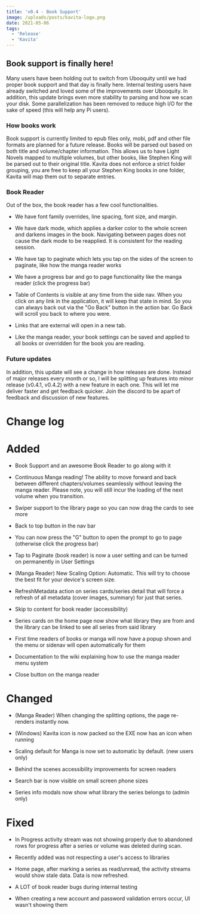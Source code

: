 ```yaml
---
title: 'v0.4 - Book Support'
image: /uploads/posts/kavita-logo.png
date: 2021-05-06
tags:
  - 'Release'
  - 'Kavita'
---
```


## Book support is finally here! 

Many users have been holding out to switch from Ubooquity until we had proper book support and that day is finally here. Internal testing users have already switched and loved some of the improvements over Ubooquity. In addition, this update brings even more stability to parsing and how we scan your disk. Some parallelization has been removed to reduce high I/O for the sake of speed (this will help any Pi users).



### How books work

Book support is currently limited to epub files only, mobi, pdf and other file formats are planned for a future release. Books will be parsed out based on both title and volume/chapter information. This allows us to have Light Novels mapped to multiple volumes, but other books, like Stephen King will be parsed out to their original title. Kavita does not enforce a strict folder grouping, you are free to keep all your Stephen King books in one folder, Kavita will map them out to separate entries. 



### Book Reader

Out of the box, the book reader has a few cool functionalities. 

- We have font family overrides, line spacing, font size, and margin. 

- We have dark mode, which applies a darker color to the whole screen and darkens images in the book. Navigating between pages does not cause the dark mode to be reapplied. It is consistent for the reading session. 

- We have tap to paginate which lets you tap on the sides of the screen to paginate, like how the manga reader works

- We have a progress bar and go to page functionality like the manga reader (click the progress bar)

- Table of Contents is visible at any time from the side nav. When you click on any link in the application, it will keep that state in mind. So you can always back out via the "Go Back" button in the action bar. Go Back will scroll you back to where you were. 

- Links that are external will open in a new tab. 

- Like the manga reader, your book settings can be saved and applied to all books or overridden for the book you are reading.



### Future updates

In addition, this update will see a change in how releases are done. Instead of major releases every month or so, I will be splitting up features into minor release (v0.4.1, v0.4.2) with a new feature in each one. This will let me deliver faster and get feedback quicker. Join the discord to be apart of feedback and discussion of new features.



# Change log

# Added

- Book Support and an awesome Book Reader to go along with it

- Continuous Manga reading! The ability to move forward and back between different chapters/volumes seamlessly without leaving the manga reader. Please note, you will still incur the loading of the next volume when you transition.

- Swiper support to the library page so you can now drag the cards to see more

- Back to top button in the nav bar

- You can now press the "G" button to open the prompt to go to page (otherwise click the progress bar)

- Tap to Paginate (book reader) is now a user setting and can be turned on permanently in User Settings

- (Manga Reader) New Scaling Option: Automatic. This will try to choose the best fit for your device's screen size.

- RefreshMetadata action on series cards/series detail that will force a refresh of all metadata (cover images, summary) for just that series.

- Skip to content for book reader (accessibility)

- Series cards on the home page now show what library they are from and the library can be linked to see all series from said library

- First time readers of books or manga will now have a popup shown and the menu or sidenav will open automatically for them

- Documentation to the wiki explaining how to use the manga reader menu system

- Close button on the manga reader



# Changed

- (Manga Reader) When changing the splitting options, the page re-renders instantly now.

- (Windows) Kavita icon is now packed so the EXE now has an icon when running

- Scaling default for Manga is now set to automatic by default. (new users only)

- Behind the scenes accessibility improvements for screen readers

- Search bar is now visible on small screen phone sizes

- Series info modals now show what library the series belongs to (admin only)



# Fixed

- In Progress activity stream was not showing properly due to abandoned rows for progress after a series or volume was deleted during scan.

- Recently added was not respecting a user's access to libraries

- Home page, after marking a series as read/unread, the activity streams would show stale data. Data is now refreshed. 

- A LOT of book reader bugs during internal testing

- When creating a new account and password validation errors occur, UI wasn't showing them



